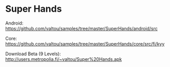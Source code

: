 Super Hands
=======

Android: https://github.com/valtou/samples/tree/master/SuperHands/android/src

Core: https://github.com/valtou/samples/tree/master/SuperHands/core/src/fi/kyy

Download Beta (9 Levels):
http://users.metropolia.fi/~valtou/Super%20Hands.apk
